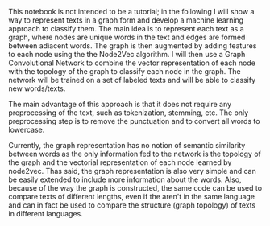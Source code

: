 This notebook is not intended to be a tutorial; in the following I will show a way to represent texts in a graph form and develop a machine learning approach to classify them. The main idea is to represent each text as a graph, where nodes are unique words in the text and edges are formed between adiacent words. The graph is then augmented by adding features to each node using the the Node2Vec algorithm. 
I will then use a Graph Convolutional Network to combine the vector representation of each node with the topology of the graph to classify each node in the graph. The network will be trained on a set of labeled texts and will be able to classify new words/texts.

The main advantage of this approach is that it does not require any preprocessing of the text, such as tokenization, stemming, etc. The only preprocessing step is to remove the punctuation and to convert all words to lowercase. 

Currently, the graph representation has no notion of semantic similarity between words as the only information fed to the network is the topology of the graph and the vectorial representation of each node learned by node2vec. Thas said, the graph representation is also very simple and can be easily extended to include more information about the words. 
Also, because of the way the graph is constructed, the same code can be used to compare texts of different lengths, even if the aren't in the same language and can in fact be used to compare the structure (graph topology) of texts in different languages.